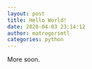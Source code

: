 ```yaml
---
layout: post
title: Hello World!
date: 2020-04-03 23:14:12
author: matrogersmtl
categories: python
---
```

More soon.

